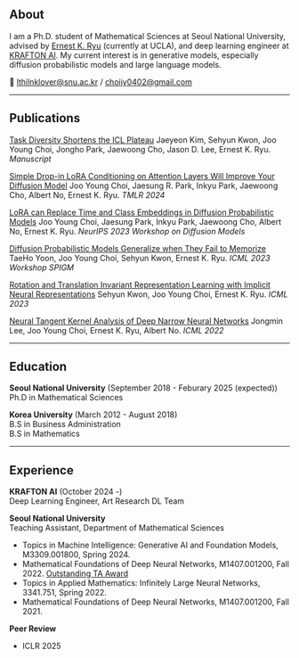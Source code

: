 ## About

I am a Ph.D. student of Mathematical Sciences at Seoul National University, advised by [Ernest K. Ryu](https://ernestryu.com) (currently at UCLA), and deep learning engineer at [KRAFTON AI](https://www.krafton.ai/ko/). My current interest is in generative models, especially diffusion probabilistic models and large language models.


:email: lthilnklover@snu.ac.kr / choijy0402@gmail.com

---

## Publications 

[Task Diversity Shortens the ICL Plateau](https://arxiv.org/abs/2410.05448)
Jaeyeon Kim, Sehyun Kwon, Joo Young Choi, Jongho Park, Jaewoong Cho, Jason D. Lee, Ernest K. Ryu. *Manuscript*

[Simple Drop-in LoRA Conditioning on Attention Layers Will Improve Your Diffusion Model](https://openreview.net/forum?id=38P40gJPrI)
Joo Young Choi, Jaesung R. Park, Inkyu Park, Jaewoong Cho, Albert No, Ernest K. Ryu. *TMLR 2024*


[LoRA can Replace Time and Class Embeddings in Diffusion Probabilistic Models](pdf/lora_diffusion.pdf)
Joo Young Choi, Jaesung Park, Inkyu Park, Jaewoong Cho, Albert No, Ernest K. Ryu. *NeurIPS 2023 Workshop on Diffusion Models*

[Diffusion Probabilistic Models Generalize when They Fail to Memorize](https://openreview.net/forum?id=shciCbSk9h)
TaeHo Yoon, Joo Young Choi, Sehyun Kwon, Ernest K. Ryu. *ICML 2023 Workshop SPIGM*

[Rotation and Translation Invariant Representation Learning with Implicit Neural Representations](http://proceedings.mlr.press/v202/kwon23a/kwon23a.pdf)
Sehyun Kwon, Joo Young Choi, Ernest K. Ryu. *ICML 2023*

[Neural Tangent Kernel Analysis of Deep Narrow Neural Networks](https://proceedings.mlr.press/v162/lee22a.html)
Jongmin Lee, Joo Young Choi, Ernest K. Ryu, Albert No. *ICML 2022*

---
## Education

**Seoul National University** (September 2018 - Feburary 2025 (expected))
<br>
Ph.D in Mathematical Sciences

**Korea University** (March 2012 - August 2018)
<br>
B.S in Business Administration
<br>
B.S in Mathematics

---

## Experience

**KRAFTON AI** (October 2024 -)
<br>
Deep Learning Engineer, Art Research DL Team

**Seoul National University** 
<br>
Teaching Assistant, Department of Mathematical Sciences
- Topics in Machine Intelligence: Generative AI and Foundation Models, M3309.001800, Spring 2024.
- Mathematical Foundations of Deep Neural Networks, M1407.001200, Fall 2022. [Outstanding TA Award](http://www.math.snu.ac.kr/board/index.php?mid=page_iFgL02)
- Topics in Applied Mathematics: Infinitely Large Neural Networks, 3341.751, Spring 2022.
- Mathematical Foundations of Deep Neural Networks, M1407.001200, Fall 2021.

**Peer Review**
<br>
- ICLR 2025











